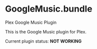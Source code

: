 GoogleMusic.bundle
==================

Plex Google Music Plugin

This is the Google Music plugin for Plex.

Current plugin status: **NOT WORKING**
